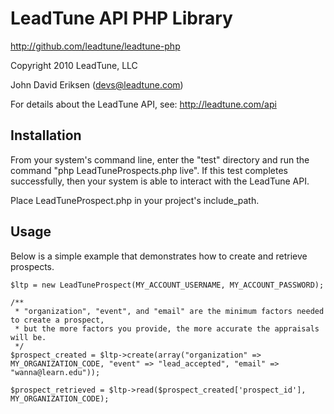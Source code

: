 # LeadTune API PHP Library

<http://github.com/leadtune/leadtune-php>

Copyright 2010 LeadTune, LLC

John David Eriksen (<devs@leadtune.com>)

For details about the LeadTune API, see: <http://leadtune.com/api>

## Installation

From your system's command line, enter the "test" directory and run the command "php LeadTuneProspects.php live".
If this test completes successfully, then your system is able to interact with the LeadTune API.

Place LeadTuneProspect.php in your project's include_path.

## Usage

Below is a simple example that demonstrates how to create and retrieve prospects.

    $ltp = new LeadTuneProspect(MY_ACCOUNT_USERNAME, MY_ACCOUNT_PASSWORD);

    /**
     * "organization", "event", and "email" are the minimum factors needed to create a prospect,
     * but the more factors you provide, the more accurate the appraisals will be.
     */
    $prospect_created = $ltp->create(array("organization" => MY_ORGANIZATION_CODE, "event" => "lead_accepted", "email" => "wanna@learn.edu"));

    $prospect_retrieved = $ltp->read($prospect_created['prospect_id'], MY_ORGANIZATION_CODE);

